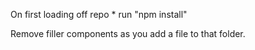 On first loading off repo
    * run "npm install"


Remove filler components as you add a file to that folder.